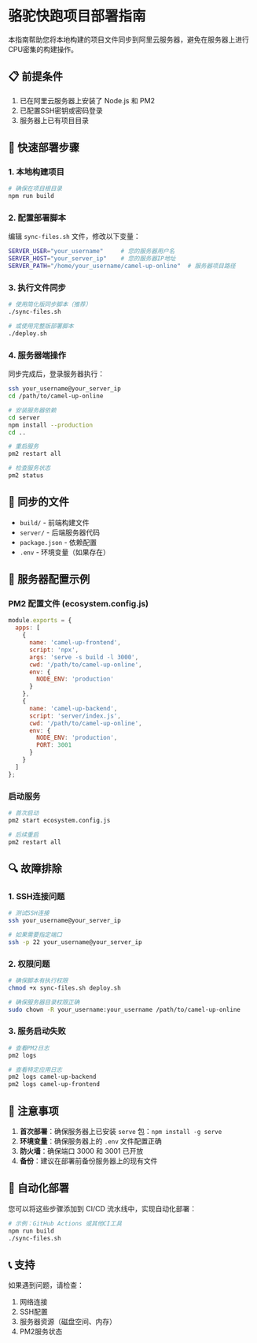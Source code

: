 # 骆驼快跑项目部署指南

本指南帮助您将本地构建的项目文件同步到阿里云服务器，避免在服务器上进行CPU密集的构建操作。

## 📋 前提条件

1. 已在阿里云服务器上安装了 Node.js 和 PM2
2. 已配置SSH密钥或密码登录
3. 服务器上已有项目目录

## 🚀 快速部署步骤

### 1. 本地构建项目

```bash
# 确保在项目根目录
npm run build
```

### 2. 配置部署脚本

编辑 `sync-files.sh` 文件，修改以下变量：

```bash
SERVER_USER="your_username"     # 您的服务器用户名
SERVER_HOST="your_server_ip"    # 您的服务器IP地址
SERVER_PATH="/home/your_username/camel-up-online"  # 服务器项目路径
```

### 3. 执行文件同步

```bash
# 使用简化版同步脚本（推荐）
./sync-files.sh

# 或使用完整版部署脚本
./deploy.sh
```

### 4. 服务器端操作

同步完成后，登录服务器执行：

```bash
ssh your_username@your_server_ip
cd /path/to/camel-up-online

# 安装服务器依赖
cd server
npm install --production
cd ..

# 重启服务
pm2 restart all

# 检查服务状态
pm2 status
```

## 📁 同步的文件

- `build/` - 前端构建文件
- `server/` - 后端服务器代码
- `package.json` - 依赖配置
- `.env` - 环境变量（如果存在）

## 🔧 服务器配置示例

### PM2 配置文件 (ecosystem.config.js)

```javascript
module.exports = {
  apps: [
    {
      name: 'camel-up-frontend',
      script: 'npx',
      args: 'serve -s build -l 3000',
      cwd: '/path/to/camel-up-online',
      env: {
        NODE_ENV: 'production'
      }
    },
    {
      name: 'camel-up-backend',
      script: 'server/index.js',
      cwd: '/path/to/camel-up-online',
      env: {
        NODE_ENV: 'production',
        PORT: 3001
      }
    }
  ]
};
```

### 启动服务

```bash
# 首次启动
pm2 start ecosystem.config.js

# 后续重启
pm2 restart all
```

## 🔍 故障排除

### 1. SSH连接问题

```bash
# 测试SSH连接
ssh your_username@your_server_ip

# 如果需要指定端口
ssh -p 22 your_username@your_server_ip
```

### 2. 权限问题

```bash
# 确保脚本有执行权限
chmod +x sync-files.sh deploy.sh

# 确保服务器目录权限正确
sudo chown -R your_username:your_username /path/to/camel-up-online
```

### 3. 服务启动失败

```bash
# 查看PM2日志
pm2 logs

# 查看特定应用日志
pm2 logs camel-up-backend
pm2 logs camel-up-frontend
```

## 📝 注意事项

1. **首次部署**：确保服务器上已安装 `serve` 包：`npm install -g serve`
2. **环境变量**：确保服务器上的 `.env` 文件配置正确
3. **防火墙**：确保端口 3000 和 3001 已开放
4. **备份**：建议在部署前备份服务器上的现有文件

## 🔄 自动化部署

您可以将这些步骤添加到 CI/CD 流水线中，实现自动化部署：

```bash
# 示例：GitHub Actions 或其他CI工具
npm run build
./sync-files.sh
```

## 📞 支持

如果遇到问题，请检查：
1. 网络连接
2. SSH配置
3. 服务器资源（磁盘空间、内存）
4. PM2服务状态